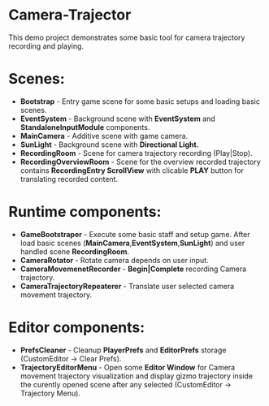 # Camera-Trajector
This demo project demonstrates some basic tool for camera trajectory recording and playing.

# Scenes:
- <b>Bootstrap</b> - Entry game scene for some basic setups and loading basic scenes.
- <b>EventSystem</b> - Background scene with <b>EventSystem</b> and <b>StandaloneInputModule</b> components.
- <b>MainCamera</b> - Additive scene with game camera.
- <b>SunLight</b> - Background scene with <b>Directional Light.</b>
- <b>RecordingRoom</b> - Scene for camera trajectory recording (Play|Stop).
- <b>RecordingOverviewRoom</b> - Scene for the overview recorded trajectory contains <b>RecordingEntry ScrollView</b> with clicable <b>PLAY</b> button for translating recorded content.

# Runtime components:
- <b>GameBootstraper</b> - Execute some basic staff and setup game. After load basic scenes (<b>MainCamera</b>,<b>EventSystem</b>,<b>SunLight</b>) and user handled scene <b>RecordingRoom</b>.
- <b>CameraRotator</b> - Rotate camera depends on user input.
- <b>CameraMovemenetRecorder</b> - <b>Begin|Complete</b> recording Camera trajectory.
- <b>CameraTrajectoryRepeaterer</b> - Translate user selected camera movement trajectory.</b>

# Editor components:
- <b>PrefsCleaner</b> - Cleanup <b>PlayerPrefs</b> and <b>EditorPrefs</b> storage (CustomEditor -> Clear Prefs).
- <b>TrajectoryEditorMenu</b> - Open some <b>Editor Window</b> for Camera movement trajectory visualization and display gizmo trajectory inside the curently opened scene after any selected (CustomEditor -> Trajectory Menu).
